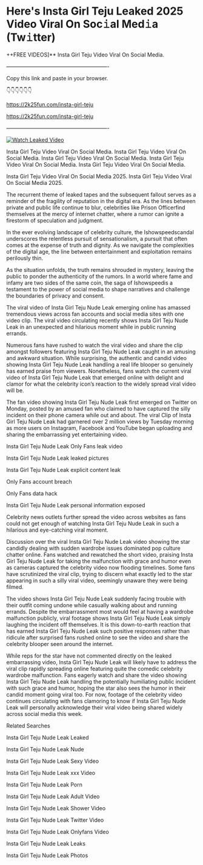 # Here's Insta Girl Teju Leaked 2025 Video Viral On Soc𝚒al Med𝚒a (Tw𝚒tter)

++FREE VIDEOS]** Insta Girl Teju Video Viral On Social Media.

———————————————————-

Copy this link and paste in your browser.

👇👇👇👇👇👇

https://2k25fun.com/insta-girl-teju

https://2k25fun.com/insta-girl-teju

———————————————————-

[![Watch Leaked Video](https://miro.medium.com/v2/resize:fit:828/format:webp/1*cilzJN44JGOrTw9NJCrNHA.gif "Watch Leaked Video")](https://2k25fun.com/insta-girl-teju)

Insta Girl Teju Video Viral On Social Media. Insta Girl Teju Video Viral On Social Media. Insta Girl Teju Video Viral On Social Media. Insta Girl Teju Video Viral On Social Media. Insta Girl Teju Video Viral On Social Media.

Insta Girl Teju Video Viral On Social Media 2025. Insta Girl Teju Video Viral On Social Media 2025.

The recurrent theme of leaked tapes and the subsequent fallout serves as a reminder of the fragility of reputation in the digital era. As the lines between private and public life continue to blur, celebrities like Prison Officerfind themselves at the mercy of internet chatter, where a rumor can ignite a firestorm of speculation and judgment.

In the ever evolving landscape of celebrity culture, the Ishowspeedscandal underscores the relentless pursuit of sensationalism, a pursuit that often comes at the expense of truth and dignity. As we navigate the complexities of the digital age, the line between entertainment and exploitation remains perilously thin.

As the situation unfolds, the truth remains shrouded in mystery, leaving the public to ponder the authenticity of the rumors. In a world where fame and infamy are two sides of the same coin, the saga of Ishowspeedis a testament to the power of social media to shape narratives and challenge the boundaries of privacy and consent.

The viral video of Insta Girl Teju Nude Leak emerging online has amassed tremendous views across fan accounts and social media sites with one video clip. The viral video circulating recently shows Insta Girl Teju Nude Leak in an unexpected and hilarious moment while in public running errands.

Numerous fans have rushed to watch the viral video and share the clip amongst followers featuring Insta Girl Teju Nude Leak caught in an amusing and awkward situation. While surprising, the authentic and candid video showing Insta Girl Teju Nude Leak handling a real life blooper so genuinely has earned praise from viewers. Nonetheless, fans watch the current viral video of Insta Girl Teju Nude Leak that emerged online with delight and clamor for what the celebrity icon’s reaction to the widely spread viral video will be.

The fan video showing Insta Girl Teju Nude Leak first emerged on Twitter on Monday, posted by an amused fan who claimed to have captured the silly incident on their phone camera while out and about. The viral Clip of Insta Girl Teju Nude Leak had garnered over 2 million views by Tuesday morning as more users on Instagram, Facebook and YouTube began uploading and sharing the embarrassing yet entertaining video.

Insta Girl Teju Nude Leak Only Fans leak video

Insta Girl Teju Nude Leak leaked pictures

Insta Girl Teju Nude Leak explicit content leak

Only Fans account breach

Only Fans data hack

Insta Girl Teju Nude Leak personal information exposed

Celebrity news outlets further spread the video across websites as fans could not get enough of watching Insta Girl Teju Nude Leak in such a hilarious and eye-catching viral moment.

Discussion over the viral Insta Girl Teju Nude Leak video showing the star candidly dealing with sudden wardrobe issues dominated pop culture chatter online. Fans watched and rewatched the short video, praising Insta Girl Teju Nude Leak for taking the malfunction with grace and humor even as cameras captured the celebrity video now flooding timelines. Some fans have scrutinized the viral clip, trying to discern what exactly led to the star appearing in such a silly viral video, seemingly unaware they were being filmed.

The video shows Insta Girl Teju Nude Leak suddenly facing trouble with their outfit coming undone while casually walking about and running errands. Despite the embarrassment most would feel at having a wardrobe malfunction publicly, viral footage shows Insta Girl Teju Nude Leak simply laughing the incident off themselves. It is this down-to-earth reaction that has earned Insta Girl Teju Nude Leak such positive responses rather than ridicule after surprised fans rushed online to see the video and share the celebrity blooper seen around the internet.

While reps for the star have not commented directly on the leaked embarrassing video, Insta Girl Teju Nude Leak will likely have to address the viral clip rapidly spreading online featuring quite the comedic celebrity wardrobe malfunction. Fans eagerly watch and share the video showing Insta Girl Teju Nude Leak handling the potentially humiliating public incident with such grace and humor, hoping the star also sees the humor in their candid moment going viral too. For now, footage of the celebrity video continues circulating with fans clamoring to know if Insta Girl Teju Nude Leak will personally acknowledge their viral video being shared widely across social media this week.

Related Searches

Insta Girl Teju Nude Leak Leaked

Insta Girl Teju Nude Leak Nude

Insta Girl Teju Nude Leak Sexy Video

Insta Girl Teju Nude Leak xxx Video

Insta Girl Teju Nude Leak Porn

Insta Girl Teju Nude Leak Adult Video

Insta Girl Teju Nude Leak Shower Video

Insta Girl Teju Nude Leak Twitter Video

Insta Girl Teju Nude Leak Onlyfans Video

Insta Girl Teju Nude Leak Leaks

Insta Girl Teju Nude Leak Photos